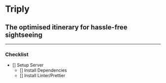 # Triply
## The optimised itinerary for hassle-free sightseeing
---
### Checklist

* [] Setup Server
  * [] Install Dependencies
  * [] Install Linter/Prettier
